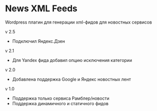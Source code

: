 # News XML Feeds
Wordpress плагин для генерации xml-фидов для новостных сервисов

v 2.5
 * Подключил Яндекс.Дзен

v 2.1
 * Для Yandex фида добавил опцию исключения категории

v 2.0
 * Добавлена поддержка Google и Яндекс новостных лент

v 1.0
 * Поддержка только сервиса Рамблер/новости
 * Поддержка динамичного и статичного фидов
